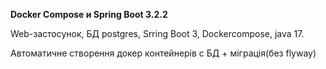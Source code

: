 **Docker Compose и Spring Boot 3.2.2**

Web-застосунок, БД postgres, Srring Boot 3, Dockercompose, java 17.

Автоматичне створення докер контейнерів с БД + міграція(без flyway)
